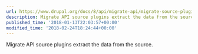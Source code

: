 ```yaml
---
url: https://www.drupal.org/docs/8/api/migrate-api/migrate-source-plugins
description: Migrate API source plugins extract the data from the source.
published_time: '2018-01-13T22:03:57+00:00'
modified_time: '2018-02-24T18:24:44+00:00'
---
```

Migrate API source plugins extract the data from the source.